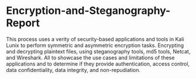 # Encryption-and-Steganography-Report
This process uses a verity of security-based applications and tools in Kali Lunix to perform symmetric and asymmetric encryption tasks. Encrypting and decrypting plaintext files, using steganography tools, md5 tools, Netcat, and Wireshark. All to showcase the use cases and limitations of these applications and to determine if they provide authentication, access control, data confidentiality, data integrity, and non-repudiation. 

